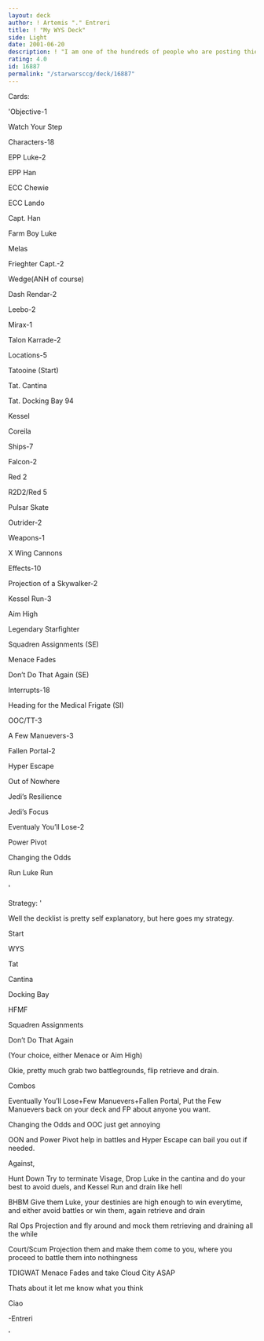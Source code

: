 ```yaml
---
layout: deck
author: ! Artemis "." Entreri
title: ! "My WYS Deck"
side: Light
date: 2001-06-20
description: ! "I am one of the hundreds of people who are posting thier version of WYS, so enjoy"
rating: 4.0
id: 16887
permalink: "/starwarsccg/deck/16887"
---
```

Cards: 

'Objective-1

Watch Your Step


Characters-18

EPP Luke-2

EPP Han

ECC Chewie

ECC Lando

Capt. Han

Farm Boy Luke

Melas

Frieghter Capt.-2

Wedge(ANH of course)

Dash Rendar-2

Leebo-2

Mirax-1

Talon Karrade-2


Locations-5

Tatooine (Start)

Tat. Cantina

Tat. Docking Bay 94

Kessel

Coreila


Ships-7

Falcon-2

Red 2

R2D2/Red 5

Pulsar Skate

Outrider-2


Weapons-1

X Wing Cannons


Effects-10

Projection of a Skywalker-2

Kessel Run-3

Aim High

Legendary Starfighter

Squadren Assignments (SE)

Menace Fades

Don’t Do That Again (SE)


Interrupts-18

Heading for the Medical Frigate (SI)

OOC/TT-3

A Few Manuevers-3

Fallen Portal-2

Hyper Escape

Out of Nowhere

Jedi’s Resilience

Jedi’s Focus

Eventualy You’ll Lose-2

Power Pivot

Changing the Odds

Run Luke Run





'

Strategy: '

Well the decklist is pretty self explanatory, but here goes my strategy.


Start

WYS

Tat

Cantina

Docking Bay

HFMF

Squadren Assignments

Don’t Do That Again

(Your choice, either Menace or Aim High)


Okie, pretty much grab two battlegrounds, flip retrieve and drain. 


Combos

Eventually You’ll Lose+Few Manuevers+Fallen Portal, Put the Few Manuevers back on your deck and FP about anyone you want.


Changing the Odds and OOC just get annoying

OON and Power Pivot help in battles and Hyper Escape can bail you out if needed.


Against,

Hunt Down Try to terminate Visage, Drop Luke in the cantina and do your best to avoid duels, and Kessel Run and drain like hell


BHBM Give them Luke, your destinies are high enough to win everytime, and either avoid battles or win them, again retrieve and drain


Ral Ops Projection and fly around and mock them retrieving and draining all the while 


Court/Scum Projection them and make them come to you, where you proceed to battle them into nothingness


TDIGWAT Menace Fades and take Cloud City ASAP


Thats about it let me know what you think


Ciao

-Entreri



'
